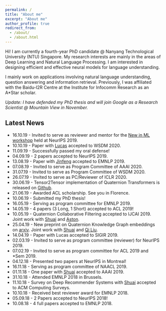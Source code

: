 ```yaml
---
permalink: /
title: "About me"
excerpt: "About me"
author_profile: true
redirect_from:
  - /about/
  - /about.html
---
```


Hi! I am currently a fourth-year PhD candidate @ Nanyang Technological University (NTU) Singapore. My research interests are mainly in the areas of Deep Learning and Natural Language Processing. I am interested in designing efficient and effective neural models for language understanding.

I mainly work on applications involving natural language understanding, question answering and information retrieval. Previously, I was affiliated with the Baidu-I2R Centre at the Institute for Infocomm Research as an A\*Star scholar.

*Update: I have defended my PhD thesis and will join Google as a Research Scientist @ Mountain View in November.*

## Latest News
* 16.10.19 - Invited to serve as reviewer and mentor for the [New in ML workshop](https://nehzux.github.io/NewInML2019/) held at NeurIPS 2019.
* 10.10.19 - Paper with [Lucas](https://sites.google.com/view/lucasvinhtran) accepted to WSDM 2020.
* 11.09.19 - Successfully passed my oral defense!
* 04.09.19 - 2 papers accepted to NeurIPS 2019.
* 13.08.19 - Paper with [Jinfeng](https://jinfengr.github.io/) accepted to EMNLP 2019.
* 07.08.19 - Invited to serve as Program Committee of AAAI 2020.
* 31.07.19 - Invited to serve as Program Committee of WSDM 2020.
* 26.07.19 - Invited to serve as PC/Reviewer of ICLR 2020.
* 30.06.19 - Tensor2Tensor implementation of Quaternion Transformers is released on [Github](https://github.com/vanzytay/QuaternionTransformers).
* 21.06.19 - Awarded ACL scholarship. See you in Florence.  
* 10.06.19 - Submitted my PhD thesis!
* 16.05.19  - Serving as program committee for EMNLP 2019.
* 14.05.19 -  4 papers (3 Long, 1 Short) accepted to ACL 2019!
* 10.05.19 - Quaternion Collaborative Filtering accepted to IJCAI 2019. Joint work with [Shuai](https://sites.google.com/view/shuaizhang/home) and [Aston](https://www.astonzhang.com/).
* 25.04.19 - New preprint on Quaternion Knowledge Graph embeddings on [arxiv](https://arxiv.org/abs/1904.10281).  Joint work with [Shuai](https://sites.google.com/view/shuaizhang/home) and [Qi Liu](https://leuchine.github.io/).
* 14.04.19 - Paper with Lucas accepted to SIGIR 2019.
* 02.03.19 - Invited to serve as program committee (reviewer) for NeurIPS 2019.
* 07.02.19 - Invited to serve as program committee for ACL 2019 and \*Sem 2019.
* 04.12.18 - Presented two papers at NeurIPS in Montreal!
* 16.11.18 - Serving as program committee of NAACL 2019.
* 01.11.18 - One paper with [Shuai](https://sites.google.com/view/shuaizhang/home) accepted to AAAI 2019.
* 31.10.18 - Attended EMNLP 2018 in Brussels.
* 11.10.18 - Survey on Deep Recommender Systems with [Shuai](https://sites.google.com/view/shuaizhang/home) accepted to ACM Computing Surveys.
* 10.10.18 - Received best reviewer award for EMNLP 2018.
* 05.09.18 - 2 Papers accepted to NeurIPS 2018!
* 10.08.18 - 4 full papers accepted to EMNLP 2018.
